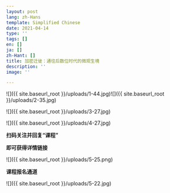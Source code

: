 ```yaml
---
layout: post
lang: zh-Hans
template: Simplified Chinese
date: 2021-04-14
type: ''
tags: []
en: []
ja: []
zh-Hant: []
title: 加密迁徙：通往后数位时代的微观生境
description: ''
image: ''

---
```

![]({{ site.baseurl_root }}/uploads/1-44.jpg)![]({{ site.baseurl_root }}/uploads/2-35.jpg)

![]({{ site.baseurl_root }}/uploads/3-27.jpg)

![]({{ site.baseurl_root }}/uploads/4-27.jpg)

**扫码关注并回复“课程”**

**即可获得详情链接**

![]({{ site.baseurl_root }}/uploads/5-25.png)

**课程报名通道**

  
![]({{ site.baseurl_root }}/uploads/5-22.jpg)